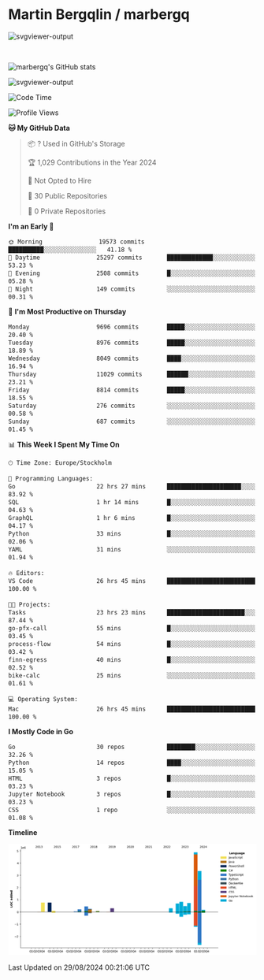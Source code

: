 # Martin Bergqlin / marbergq

![svgviewer-output](https://user-images.githubusercontent.com/2405410/206014777-22d41ecb-c24f-421d-b7d9-bba2cb5bb0de.svg)

<br>

<!--- [![Martin's Week](https://github-readme-stats.vercel.app/api/wakatime?username=marbergq&theme=dark)](https://github.com/anuraghazra/github-readme-stats) -->

![marbergq's GitHub stats](https://github-readme-stats.vercel.app/api?username=marbergq&count_private=true&show_icons=true)

![svgviewer-output](https://wakatime.com/badge/user/3f0a2069-6683-4e19-9a4a-7d21ea815067.svg)

<!--START_SECTION:waka-->
![Code Time](http://img.shields.io/badge/Code%20Time-4%2C313%20hrs%2042%20mins-blue)

![Profile Views](http://img.shields.io/badge/Profile%20Views-0-blue)

**🐱 My GitHub Data** 

> 📦 ? Used in GitHub's Storage 
 > 
> 🏆 1,029 Contributions in the Year 2024
 > 
> 🚫 Not Opted to Hire
 > 
> 📜 30 Public Repositories 
 > 
> 🔑 0 Private Repositories 
 > 
**I'm an Early 🐤** 

```text
🌞 Morning                19573 commits       ██████████░░░░░░░░░░░░░░░   41.18 % 
🌆 Daytime                25297 commits       █████████████░░░░░░░░░░░░   53.23 % 
🌃 Evening                2508 commits        █░░░░░░░░░░░░░░░░░░░░░░░░   05.28 % 
🌙 Night                  149 commits         ░░░░░░░░░░░░░░░░░░░░░░░░░   00.31 % 
```
📅 **I'm Most Productive on Thursday** 

```text
Monday                   9696 commits        █████░░░░░░░░░░░░░░░░░░░░   20.40 % 
Tuesday                  8976 commits        █████░░░░░░░░░░░░░░░░░░░░   18.89 % 
Wednesday                8049 commits        ████░░░░░░░░░░░░░░░░░░░░░   16.94 % 
Thursday                 11029 commits       ██████░░░░░░░░░░░░░░░░░░░   23.21 % 
Friday                   8814 commits        █████░░░░░░░░░░░░░░░░░░░░   18.55 % 
Saturday                 276 commits         ░░░░░░░░░░░░░░░░░░░░░░░░░   00.58 % 
Sunday                   687 commits         ░░░░░░░░░░░░░░░░░░░░░░░░░   01.45 % 
```


📊 **This Week I Spent My Time On** 

```text
🕑︎ Time Zone: Europe/Stockholm

💬 Programming Languages: 
Go                       22 hrs 27 mins      █████████████████████░░░░   83.92 % 
SQL                      1 hr 14 mins        █░░░░░░░░░░░░░░░░░░░░░░░░   04.63 % 
GraphQL                  1 hr 6 mins         █░░░░░░░░░░░░░░░░░░░░░░░░   04.17 % 
Python                   33 mins             █░░░░░░░░░░░░░░░░░░░░░░░░   02.06 % 
YAML                     31 mins             ░░░░░░░░░░░░░░░░░░░░░░░░░   01.94 % 

🔥 Editors: 
VS Code                  26 hrs 45 mins      █████████████████████████   100.00 % 

🐱‍💻 Projects: 
Tasks                    23 hrs 23 mins      ██████████████████████░░░   87.44 % 
go-pfx-call              55 mins             █░░░░░░░░░░░░░░░░░░░░░░░░   03.45 % 
process-flow             54 mins             █░░░░░░░░░░░░░░░░░░░░░░░░   03.42 % 
finn-egress              40 mins             █░░░░░░░░░░░░░░░░░░░░░░░░   02.52 % 
bike-calc                25 mins             ░░░░░░░░░░░░░░░░░░░░░░░░░   01.61 % 

💻 Operating System: 
Mac                      26 hrs 45 mins      █████████████████████████   100.00 % 
```

**I Mostly Code in Go** 

```text
Go                       30 repos            ████████░░░░░░░░░░░░░░░░░   32.26 % 
Python                   14 repos            ████░░░░░░░░░░░░░░░░░░░░░   15.05 % 
HTML                     3 repos             █░░░░░░░░░░░░░░░░░░░░░░░░   03.23 % 
Jupyter Notebook         3 repos             █░░░░░░░░░░░░░░░░░░░░░░░░   03.23 % 
CSS                      1 repo              ░░░░░░░░░░░░░░░░░░░░░░░░░   01.08 % 
```



**Timeline**

![Lines of Code chart](https://raw.githubusercontent.com/marbergq/marbergq/main/assets/bar_graph.png)


 Last Updated on 29/08/2024 00:21:06 UTC
<!--END_SECTION:waka-->
